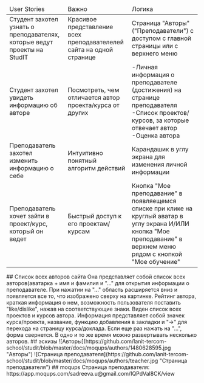 <table>
  <thead>
    <td>User Stories</td>
    <td>Важно</td>
    <td>Логика</td>
  </thead>
<tbody>
  <tr>
    <td>Студент захотел узнать о преподавателях, которые ведут проекты на StudIT</td>
    <td>Красивое представление всех преподавателелей сайта на одной странице</td>
    <td>Страница "Авторы" ("Преподаватели") с доступом с главной страницы или с верхнего меню
  </tr>
  <tr>
    <td>Студент захотел увидеть информацию об авторе</td>
    <td>Посмотреть, чем отличается автор проекта/курса от других</td>
    <td>-Личная информация о преподавателе (достижения) на странице преподавателя <br>
        -Список проектов/курсов, за которые отвечает автор<br>
        -Оценка автора</td>
  </tr>
  <tr>
    <td>Преподаватель захотел изменить информацию о себе</td>
    <td>Интуитивно понятный алгоритм действий</td>
    <td>Карандашик в углу экрана для изменения личной информации</td>
   </tr>
   <tr>
    <td>Преподаватель хочет зайти в проект/курс, который он ведет</td>
    <td>Быстрый доступ к его проектам/курсам</td>
    <td>Кнопка "Мое преподавание" в появляещемся списке при клике на круглый аватар в углу экрана И/ИЛИ кнопка "Мое преподавание" в верхнем меню рядом с кнопкой "Мое обучение"
   </tr>
</tbody>

</table>
## Список всех авторов сайта   
Она представляет собой список всех авторов(аватарка + имя и фамилия и "..." для открытия информации о преподавателе.    
При нажатии на "..." область расширяется вниз и появляется все то, что изображено сверху на картинке.   
Рейтинг автора, краткая информация о нем, возможность пользователя поставить "like/dislike", нажав на соответствующие знаки.    
Виден список всех проектов и курсов автора.   
Информация представляет собой значек курса/проекта, название, функцию добавления в закладки и "->" для перехода на страницу курса/доклада.    
Если еще раз нажать на "...", форма свернется.    
В одно и то же время можно развертывать несколько авторов.    
## эскизы
![Авторы](https://github.com/lanit-tercom-school/studit/blob/master/docs/moqups/authors/1480628595.jpg "Авторы")
![Страница преподавателя](https://github.com/lanit-tercom-school/studit/blob/master/docs/moqups/authors/teacher.jpg "Страница преподавателя")
## moqups
Страница преподавателя: https://app.moqups.com/sadreeva.u@gmail.com/IQPdVal8CK/view
